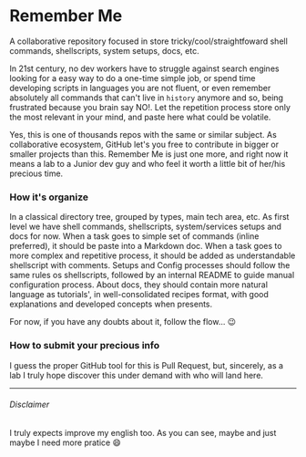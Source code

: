# Remember Me
A collaborative repository focused in store tricky/cool/straightfoward shell commands, shellscripts, system setups, docs, etc.

In 21st century, no dev workers have to struggle against search engines looking for a easy way to do a one-time simple job, or spend time developing scripts in languages you are not fluent, or even remember absolutely all commands that can't live in `history` anymore and so, being frustrated because you brain say NO!. Let the repetition process store only the most relevant in your mind, and paste here what could be volatile.

Yes, this is one of thousands repos with the same or similar subject. As collaborative ecosystem, GitHub let's you free to contribute in bigger or smaller projects than this. Remember Me is just one more, and right now it means a lab to a Junior dev guy and who feel it worth a little bit of her/his precious time.

### How it's organize

In a classical directory tree, grouped by types, main tech area, etc. As first level we have shell commands, shellscripts, system/services setups and docs for now. When a task goes to simple set of commands (inline preferred), it should be paste into a Markdown doc. When a task goes to more complex and repetitive process, it should be added as understandable shellscript with comments. Setups and Config processes should follow the same rules os shellscripts, followed by an internal README to guide manual configuration process. About docs, they should contain more natural language as tutorials', in well-consolidated recipes format, with good explanations and developed concepts when presents.

For now, if you have any doubts about it, follow the flow... :wink:

### How to submit your precious info

I guess the proper GitHub tool for this is Pull Request, but, sincerely, as a lab I truly hope discover this under demand with who will land here.

---------------

###### Disclaimer

I truly expects improve my english too. As you can see, maybe and just maybe I need more pratice :smile:
